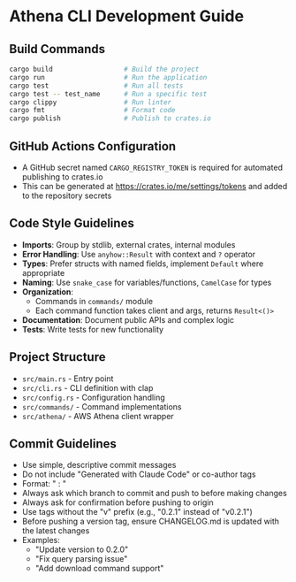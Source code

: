 # Athena CLI Development Guide

## Build Commands
```bash
cargo build                  # Build the project
cargo run                    # Run the application
cargo test                   # Run all tests
cargo test -- test_name      # Run a specific test
cargo clippy                 # Run linter
cargo fmt                    # Format code
cargo publish                # Publish to crates.io
```

## GitHub Actions Configuration
- A GitHub secret named `CARGO_REGISTRY_TOKEN` is required for automated publishing to crates.io
- This can be generated at https://crates.io/me/settings/tokens and added to the repository secrets

## Code Style Guidelines
- **Imports**: Group by stdlib, external crates, internal modules
- **Error Handling**: Use `anyhow::Result` with context and `?` operator
- **Types**: Prefer structs with named fields, implement `Default` where appropriate
- **Naming**: Use `snake_case` for variables/functions, `CamelCase` for types
- **Organization**:
  - Commands in `commands/` module
  - Each command function takes client and args, returns `Result<()>`
- **Documentation**: Document public APIs and complex logic
- **Tests**: Write tests for new functionality

## Project Structure
- `src/main.rs` - Entry point
- `src/cli.rs` - CLI definition with clap
- `src/config.rs` - Configuration handling
- `src/commands/` - Command implementations
- `src/athena/` - AWS Athena client wrapper

## Commit Guidelines
- Use simple, descriptive commit messages
- Do not include "Generated with Claude Code" or co-author tags
- Format: "<action> <component>: <brief description>"
- Always ask which branch to commit and push to before making changes
- Always ask for confirmation before pushing to origin
- Use tags without the "v" prefix (e.g., "0.2.1" instead of "v0.2.1")
- Before pushing a version tag, ensure CHANGELOG.md is updated with the latest changes
- Examples:
  - "Update version to 0.2.0"
  - "Fix query parsing issue"
  - "Add download command support"
